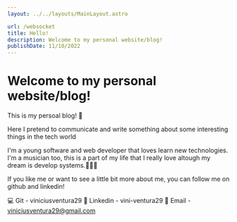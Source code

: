 ```yaml
---
layout: ../../layouts/MainLayout.astro

url: /websocket
title: Hello!
description: Welcome to my personal website/blog!
publishDate: 11/10/2022
---
```


# Welcome to my personal website/blog!

This is my persoal blog! 🤩

Here I pretend to communicate and write something about some interesting things in the tech world

I'm a young software and web developer that loves learn new technologies. I'm a musician too, this is a part of my life that I really love altough my dream is develop systems.🧑‍💻🎶

If you like me or want to see a little bit more about me, you can follow me on github and linkedin!

💻 Git - viniciusventura29
💼 Linkedin - vini-ventura29
📧 Email - viniciusventura29@gmail.com